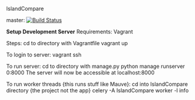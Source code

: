 IslandCompare

master: [![Build Status](https://travis-ci.com/adrianclim/IslandCompare.svg?token=SoRFeR6YxfonSdfpVcpV&branch=master)](https://travis-ci.com/adrianclim/IslandCompare)

**Setup Development Server**
Requirements:
    Vagrant

Steps:
    cd to directory with Vagrantfile
    vagrant up

To login to server:
    vagrant ssh

To run server:
    cd to directory with manage.py
    python manage runserver 0:8000
    The server will now be accessible at localhost:8000

To run worker threads {this runs stuff like Mauve}:
    cd into IslandCompare directory {the project not the app}
    celery -A IslandCompare worker -l info